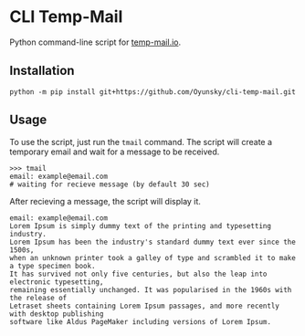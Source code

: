# CLI Temp-Mail

Python command-line script for [temp-mail.io](https://temp-mail.io/).

## Installation

```
python -m pip install git+https://github.com/Oyunsky/cli-temp-mail.git
```

## Usage

To use the script, just run the `tmail` command. The script will create a temporary email and wait for a message to be received.

```
>>> tmail
email: example@email.com
# waiting for recieve message (by default 30 sec)
```

After recieving a message, the script will display it.

```
email: example@email.com
Lorem Ipsum is simply dummy text of the printing and typesetting industry.
Lorem Ipsum has been the industry's standard dummy text ever since the 1500s,
when an unknown printer took a galley of type and scrambled it to make a type specimen book.
It has survived not only five centuries, but also the leap into electronic typesetting,
remaining essentially unchanged. It was popularised in the 1960s with the release of
Letraset sheets containing Lorem Ipsum passages, and more recently with desktop publishing
software like Aldus PageMaker including versions of Lorem Ipsum.
```
